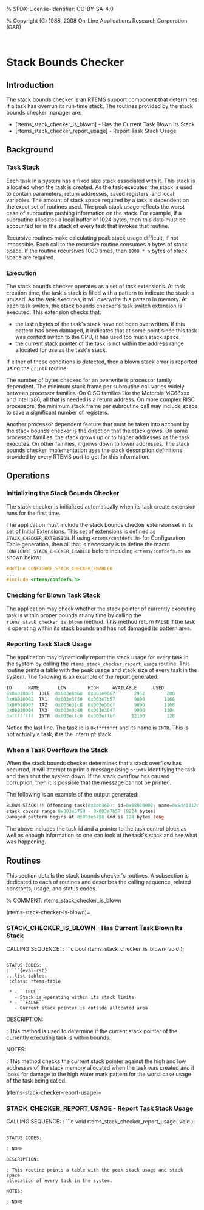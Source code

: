 % SPDX-License-Identifier: CC-BY-SA-4.0

% Copyright (C) 1988, 2008 On-Line Applications Research Corporation (OAR)

```{index} Stack Bounds Checker
```

```{index} stack
```

# Stack Bounds Checker

## Introduction

The stack bounds checker is an RTEMS support component that determines if a
task has overrun its run-time stack. The routines provided by the stack bounds
checker manager are:

- [rtems_stack_checker_is_blown] - Has the Current Task Blown its Stack
- [rtems_stack_checker_report_usage] - Report Task Stack Usage

## Background

### Task Stack

Each task in a system has a fixed size stack associated with it. This stack is
allocated when the task is created. As the task executes, the stack is used to
contain parameters, return addresses, saved registers, and local variables.
The amount of stack space required by a task is dependent on the exact set of
routines used. The peak stack usage reflects the worst case of subroutine
pushing information on the stack. For example, if a subroutine allocates a
local buffer of 1024 bytes, then this data must be accounted for in the stack
of every task that invokes that routine.

Recursive routines make calculating peak stack usage difficult, if not
impossible. Each call to the recursive routine consumes *n* bytes of stack
space. If the routine recursives 1000 times, then `1000 * n` bytes of
stack space are required.

### Execution

The stack bounds checker operates as a set of task extensions. At task
creation time, the task's stack is filled with a pattern to indicate the stack
is unused. As the task executes, it will overwrite this pattern in memory. At
each task switch, the stack bounds checker's task switch extension is executed.
This extension checks that:

- the last `n` bytes of the task's stack have not been overwritten. If this
  pattern has been damaged, it indicates that at some point since this task was
  context switch to the CPU, it has used too much stack space.
- the current stack pointer of the task is not within the address range
  allocated for use as the task's stack.

If either of these conditions is detected, then a blown stack error is reported
using the `printk` routine.

The number of bytes checked for an overwrite is processor family dependent.
The minimum stack frame per subroutine call varies widely between processor
families. On CISC families like the Motorola MC68xxx and Intel ix86, all that
is needed is a return address. On more complex RISC processors, the minimum
stack frame per subroutine call may include space to save a significant number
of registers.

Another processor dependent feature that must be taken into account by the
stack bounds checker is the direction that the stack grows. On some processor
families, the stack grows up or to higher addresses as the task executes. On
other families, it grows down to lower addresses. The stack bounds checker
implementation uses the stack description definitions provided by every RTEMS
port to get for this information.

## Operations

### Initializing the Stack Bounds Checker

The stack checker is initialized automatically when its task create extension
runs for the first time.

The application must include the stack bounds checker extension set in its set
of Initial Extensions. This set of extensions is defined as
`STACK_CHECKER_EXTENSION`. If using `<rtems/confdefs.h>` for Configuration
Table generation, then all that is necessary is to define the macro
`CONFIGURE_STACK_CHECKER_ENABLED` before including `<rtems/confdefs.h>` as
shown below:

```c
#define CONFIGURE_STACK_CHECKER_ENABLED
...
#include <rtems/confdefs.h>
```

### Checking for Blown Task Stack

The application may check whether the stack pointer of currently executing task
is within proper bounds at any time by calling the
`rtems_stack_checker_is_blown` method. This method return `FALSE` if the
task is operating within its stack bounds and has not damaged its pattern area.

### Reporting Task Stack Usage

The application may dynamically report the stack usage for every task in the
system by calling the `rtems_stack_checker_report_usage` routine. This
routine prints a table with the peak usage and stack size of every task in the
system. The following is an example of the report generated:

```c
ID      NAME       LOW        HIGH     AVAILABLE      USED
0x04010001  IDLE  0x003e8a60  0x003e9667       2952        200
0x08010002  TA1   0x003e5750  0x003e7b57       9096       1168
0x08010003  TA2   0x003e31c8  0x003e55cf       9096       1168
0x08010004  TA3   0x003e0c40  0x003e3047       9096       1104
0xffffffff  INTR  0x003ecfc0  0x003effbf      12160        128
```

Notice the last line. The task id is `0xffffffff` and its name is `INTR`.
This is not actually a task, it is the interrupt stack.

### When a Task Overflows the Stack

When the stack bounds checker determines that a stack overflow has occurred, it
will attempt to print a message using `printk` identifying the task and then
shut the system down. If the stack overflow has caused corruption, then it is
possible that the message cannot be printed.

The following is an example of the output generated:

```c
BLOWN STACK!!! Offending task(0x3eb360): id=0x08010002; name=0x54413120
stack covers range 0x003e5750 - 0x003e7b57 (9224 bytes)
Damaged pattern begins at 0x003e5758 and is 128 bytes long
```

The above includes the task id and a pointer to the task control block as well
as enough information so one can look at the task's stack and see what was
happening.

## Routines

This section details the stack bounds checker's routines. A subsection is
dedicated to each of routines and describes the calling sequence, related
constants, usage, and status codes.

% COMMENT: rtems_stack_checker_is_blown

(rtems-stack-checker-is-blown)=

### STACK_CHECKER_IS_BLOWN - Has Current Task Blown Its Stack

CALLING SEQUENCE:
: ```c
  bool rtems_stack_checker_is_blown( void );
  ```

STATUS CODES:
: ```{eval-rst}
  .. list-table::
   :class: rtems-table

   * - ``TRUE``
     - Stack is operating within its stack limits
   * - ``FALSE``
     - Current stack pointer is outside allocated area
  ```

DESCRIPTION:

: This method is used to determine if the current stack pointer of the
  currently executing task is within bounds.

NOTES:

: This method checks the current stack pointer against the high and low
  addresses of the stack memory allocated when the task was created and it
  looks for damage to the high water mark pattern for the worst case usage of
  the task being called.

(rtems-stack-checker-report-usage)=

### STACK_CHECKER_REPORT_USAGE - Report Task Stack Usage

CALLING SEQUENCE:
: ```c
  void rtems_stack_checker_report_usage( void );
  ```

STATUS CODES:

: NONE

DESCRIPTION:

: This routine prints a table with the peak stack usage and stack space
  allocation of every task in the system.

NOTES:

: NONE
